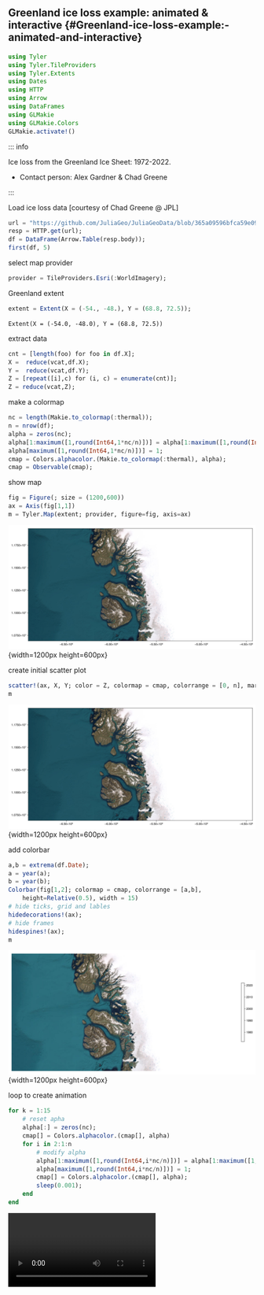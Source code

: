 
## Greenland ice loss example: animated &amp; interactive {#Greenland-ice-loss-example:-animated-and-interactive}

```julia
using Tyler
using Tyler.TileProviders
using Tyler.Extents
using Dates
using HTTP
using Arrow
using DataFrames
using GLMakie
using GLMakie.Colors
GLMakie.activate!()
```


::: info

Ice loss from the Greenland Ice Sheet: 1972-2022.
- Contact person: Alex Gardner &amp; Chad Greene
  

:::

Load ice loss data [courtesy of Chad Greene @ JPL]

```julia
url = "https://github.com/JuliaGeo/JuliaGeoData/blob/365a09596bfca59e0977c20c2c2f566c0b29dbaa/assets/data/iceloss_subset.arrow?raw=true";
resp = HTTP.get(url);
df = DataFrame(Arrow.Table(resp.body));
first(df, 5)
```

<div v-html="`&lt;div&gt;&lt;div style = &quot;float: left;&quot;&gt;&lt;span&gt;5×3 DataFrame&lt;/span&gt;&lt;/div&gt;&lt;div style = &quot;clear: both;&quot;&gt;&lt;/div&gt;&lt;/div&gt;&lt;div class = &quot;data-frame&quot; style = &quot;overflow-x: scroll;&quot;&gt;&lt;table class = &quot;data-frame&quot; style = &quot;margin-bottom: 6px;&quot;&gt;&lt;thead&gt;&lt;tr class = &quot;header&quot;&gt;&lt;th class = &quot;rowNumber&quot; style = &quot;font-weight: bold; text-align: right;&quot;&gt;Row&lt;/th&gt;&lt;th style = &quot;text-align: left;&quot;&gt;X&lt;/th&gt;&lt;th style = &quot;text-align: left;&quot;&gt;Y&lt;/th&gt;&lt;th style = &quot;text-align: left;&quot;&gt;Date&lt;/th&gt;&lt;/tr&gt;&lt;tr class = &quot;subheader headerLastRow&quot;&gt;&lt;th class = &quot;rowNumber&quot; style = &quot;font-weight: bold; text-align: right;&quot;&gt;&lt;/th&gt;&lt;th title = &quot;SubArray{Float64, 1, Arrow.Primitive{Float64, Vector{Float64}}, Tuple{UnitRange{Int64}}, true}&quot; style = &quot;text-align: left;&quot;&gt;SubArray…&lt;/th&gt;&lt;th title = &quot;SubArray{Float64, 1, Arrow.Primitive{Float64, Vector{Float64}}, Tuple{UnitRange{Int64}}, true}&quot; style = &quot;text-align: left;&quot;&gt;SubArray…&lt;/th&gt;&lt;th title = &quot;Dates.DateTime&quot; style = &quot;text-align: left;&quot;&gt;DateTime&lt;/th&gt;&lt;/tr&gt;&lt;/thead&gt;&lt;tbody&gt;&lt;tr&gt;&lt;td class = &quot;rowNumber&quot; style = &quot;font-weight: bold; text-align: right;&quot;&gt;1&lt;/td&gt;&lt;td style = &quot;text-align: left;&quot;&gt;[-5.86725e6, -5.86687e6, -5.86648e6, -5.86609e6, -5.86753e6, -5.75864e6, -5.7174e6, -5.71703e6, -5.71665e6, -5.71924e6  …  -5.6051e6, -5.60477e6, -5.60444e6, -5.60411e6, -5.60378e6, -5.60345e6, -5.60312e6, -5.60279e6, -5.60246e6, -5.60213e6]&lt;/td&gt;&lt;td style = &quot;text-align: left;&quot;&gt;[1.17525e7, 1.17526e7, 1.17526e7, 1.17527e7, 1.17517e7, 1.1661e7, 1.15656e7, 1.15656e7, 1.15657e7, 1.1565e7  …  1.07214e7, 1.07214e7, 1.07214e7, 1.07215e7, 1.07215e7, 1.07215e7, 1.07215e7, 1.07216e7, 1.07216e7, 1.07216e7]&lt;/td&gt;&lt;td style = &quot;text-align: left;&quot;&gt;1972-10-15T00:00:00&lt;/td&gt;&lt;/tr&gt;&lt;tr&gt;&lt;td class = &quot;rowNumber&quot; style = &quot;font-weight: bold; text-align: right;&quot;&gt;2&lt;/td&gt;&lt;td style = &quot;text-align: left;&quot;&gt;[-5.8672e6, -5.86681e6, -5.86643e6, -5.86748e6, -5.76523e6, -5.71736e6, -5.71699e6, -5.71661e6, -5.7192e6, -5.71882e6  …  -5.60639e6, -5.60606e6, -5.60573e6, -5.6054e6, -5.60507e6, -5.60408e6, -5.60375e6, -5.60342e6, -5.60309e6, -5.60276e6]&lt;/td&gt;&lt;td style = &quot;text-align: left;&quot;&gt;[1.17521e7, 1.17522e7, 1.17522e7, 1.17513e7, 1.16579e7, 1.15652e7, 1.15652e7, 1.15653e7, 1.15646e7, 1.15647e7  …  1.07209e7, 1.07209e7, 1.0721e7, 1.0721e7, 1.0721e7, 1.07211e7, 1.07212e7, 1.07212e7, 1.07212e7, 1.07212e7]&lt;/td&gt;&lt;td style = &quot;text-align: left;&quot;&gt;1972-11-15T00:00:00&lt;/td&gt;&lt;/tr&gt;&lt;tr&gt;&lt;td class = &quot;rowNumber&quot; style = &quot;font-weight: bold; text-align: right;&quot;&gt;3&lt;/td&gt;&lt;td style = &quot;text-align: left;&quot;&gt;[-5.86715e6, -5.71732e6, -5.71694e6, -5.71657e6, -5.71765e6, -5.72354e6, -5.72316e6, -5.71865e6, -5.72633e6, -5.72729e6  …  -5.56852e6, -5.5695e6, -5.5639e6, -5.56258e6, -5.56271e6, -5.60087e6, -5.60441e6, -5.60372e6, -5.60339e6, -5.60306e6]&lt;/td&gt;&lt;td style = &quot;text-align: left;&quot;&gt;[1.17517e7, 1.15648e7, 1.15649e7, 1.15649e7, 1.15644e7, 1.15626e7, 1.15627e7, 1.15632e7, 1.15604e7, 1.15588e7  …  1.08169e7, 1.08165e7, 1.08143e7, 1.08107e7, 1.08083e7, 1.07224e7, 1.07211e7, 1.07208e7, 1.07209e7, 1.07209e7]&lt;/td&gt;&lt;td style = &quot;text-align: left;&quot;&gt;1972-12-15T00:00:00&lt;/td&gt;&lt;/tr&gt;&lt;tr&gt;&lt;td class = &quot;rowNumber&quot; style = &quot;font-weight: bold; text-align: right;&quot;&gt;4&lt;/td&gt;&lt;td style = &quot;text-align: left;&quot;&gt;[-5.71728e6, -5.7169e6, -5.71653e6, -5.71761e6, -5.71941e6, -5.71903e6, -5.63901e6, -5.62706e6, -5.59818e6, -5.59062e6, -5.59024e6, -5.58989e6, -5.59155e6, -5.56301e6, -5.60474e6, -5.60405e6]&lt;/td&gt;&lt;td style = &quot;text-align: left;&quot;&gt;[1.15645e7, 1.15645e7, 1.15645e7, 1.1564e7, 1.15631e7, 1.15631e7, 1.12759e7, 1.12427e7, 1.10848e7, 1.10753e7, 1.1075e7, 1.1075e7, 1.09937e7, 1.0808e7, 1.07211e7, 1.07208e7]&lt;/td&gt;&lt;td style = &quot;text-align: left;&quot;&gt;1973-01-15T00:00:00&lt;/td&gt;&lt;/tr&gt;&lt;tr&gt;&lt;td class = &quot;rowNumber&quot; style = &quot;font-weight: bold; text-align: right;&quot;&gt;5&lt;/td&gt;&lt;td style = &quot;text-align: left;&quot;&gt;[-5.71724e6, -5.71686e6, -5.71795e6, -5.59853e6, -5.59027e6, -5.58992e6, -5.59152e6, -5.60438e6]&lt;/td&gt;&lt;td style = &quot;text-align: left;&quot;&gt;[1.15641e7, 1.15641e7, 1.15636e7, 1.10848e7, 1.10753e7, 1.10753e7, 1.09934e7, 1.07208e7]&lt;/td&gt;&lt;td style = &quot;text-align: left;&quot;&gt;1973-02-15T00:00:00&lt;/td&gt;&lt;/tr&gt;&lt;/tbody&gt;&lt;/table&gt;&lt;/div&gt;`"></div>

select map provider

```julia
provider = TileProviders.Esri(:WorldImagery);
```


Greenland extent

```julia
extent = Extent(X = (-54., -48.), Y = (68.8, 72.5));
```


```ansi
Extent(X = (-54.0, -48.0), Y = (68.8, 72.5))
```


extract data

```julia
cnt = [length(foo) for foo in df.X];
X =  reduce(vcat,df.X);
Y =  reduce(vcat,df.Y);
Z = [repeat([i],c) for (i, c) = enumerate(cnt)];
Z = reduce(vcat,Z);
```


make a colormap

```julia
nc = length(Makie.to_colormap(:thermal));
n = nrow(df);
alpha = zeros(nc);
alpha[1:maximum([1,round(Int64,1*nc/n)])] = alpha[1:maximum([1,round(Int64,1*nc/n)])] .* (1.05^-1.5);
alpha[maximum([1,round(Int64,1*nc/n)])] = 1;
cmap = Colors.alphacolor.(Makie.to_colormap(:thermal), alpha);
cmap = Observable(cmap);
```


show map

```julia
fig = Figure(; size = (1200,600))
ax = Axis(fig[1,1])
m = Tyler.Map(extent; provider, figure=fig, axis=ax)
```

![](lcfcmmu.png){width=1200px height=600px}

create initial scatter plot

```julia
scatter!(ax, X, Y; color = Z, colormap = cmap, colorrange = [0, n], markersize = 10);
m
```

![](hbgmrcw.png){width=1200px height=600px}

add colorbar

```julia
a,b = extrema(df.Date);
a = year(a);
b = year(b);
Colorbar(fig[1,2]; colormap = cmap, colorrange = [a,b],
    height=Relative(0.5), width = 15)
# hide ticks, grid and lables
hidedecorations!(ax);
# hide frames
hidespines!(ax);
m
```

![](jjnytoy.png){width=1200px height=600px}

loop to create animation

```julia
for k = 1:15
    # reset apha
    alpha[:] = zeros(nc);
    cmap[] = Colors.alphacolor.(cmap[], alpha)
    for i in 2:1:n
        # modify alpha
        alpha[1:maximum([1,round(Int64,i*nc/n)])] = alpha[1:maximum([1,round(Int64,i*nc/n)])] .* (1.05^-1.5);
        alpha[maximum([1,round(Int64,i*nc/n)])] = 1;
        cmap[] = Colors.alphacolor.(cmap[], alpha);
        sleep(0.001);
    end
end
```

<video src="https://github.com/JuliaGeo/JuliaGeoData/raw/main/assets/videos/iceloss.mp4" controls="controls" autoplay="autoplay" ></video>

